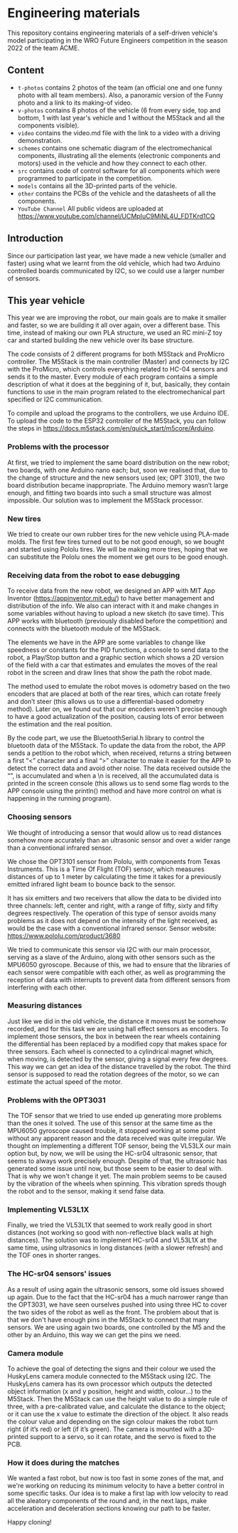 Engineering materials
====

This repository contains engineering materials of a self-driven vehicle's model participating in the WRO Future Engineers competition in the season 2022 of the team ACME.

## Content

* `t-photos` contains 2 photos of the team (an official one and one funny photo with all team members). Also, a panoramic version of the Funny photo and a link to its making-of video.
* `v-photos` contains 8 photos of the vehicle (6 from every side, top and bottom, 1 with last year's vehicle and 1 without the M5Stack and all the components visible).
* `video` contains the video.md file with the link to a video with a driving demonstration.
* `schemes` contains one schematic diagram of the electromechanical components, illustrating all the elements (electronic components and motors) used in the vehicle and how they connect to each other.
* `src` contains code of control software for all components which were programmed to participate in the competition.
* `models` contains all the 3D-printed parts of the vehicle. 
* `other` contains the PCBs of the vehicle and the datasheets of all the components.
* `YouTube Channel` All public videos are uploaded at https://www.youtube.com/channel/UCMpIuC9MiNL4U_FDTKrd1CQ
 
## Introduction
 
Since our participation last year, we have made a new vehicle (smaller and faster) using what we learnt from the old vehicle, which had two Arduino controlled boards communicated by I2C, so we could use a larger number of sensors.



## This year vehicle

This year we are improving the robot, our main goals are to make it smaller and faster, so we are building it all over again, over a different base. This time, instead of making our own PLA structure, we used an RC mini-Z toy car and started building the new vehicle over its base structure.

The code consists of 2 different programs for both M5Stack and ProMicro controller. The M5Stack is the main controller (Master) and connects by I2C with the ProMicro, which controls everything related to HC-04 sensors and sends it to the master. Every module of each program contains a simple description of what it does at the beggining of it, but, basically, they contain functions to use in the main program related to the electromechanical part specified or I2C communication.

To compile and upload the programs to the controllers, we use Arduino IDE. To upload the code to the ESP32 controller of the M5Stack, you can follow the steps in https://docs.m5stack.com/en/quick_start/m5core/Arduino.



### Problems with the processor

At first, we tried to implement the same board distribution on the new robot; two boards, with one Arduino nano each; but, soon we realised that, due to the change of structure and the new sensors used (ex; OPT 3101), the two board distribution became inappropriate.
The Arduino memory wasn’t large enough, and fitting two boards into such a small structure was almost impossible. Our solution was to implement the M5Stack processor.

### New tires

We tried to create our own rubber tires for the new vehicle using PLA-made molds. The first few tires turned out to be not good enough, so we bought and started using Pololu tires. We will be making more tires, hoping that we can substitute the Pololu ones the moment we get ours to be good enough.

### Receiving data from the robot to ease debugging
 
To receive data from the new robot, we designed an APP with MIT App Inventor (https://appinventor.mit.edu/) to have better management and distribution of the info. We also can interact with it and make changes in some variables without having to upload a new sketch (to save time). This APP works with bluetooth (previously disabled before the competition) and connects with the bluetooth module of the M5Stack. 
 
The elements we have in the APP are some variables to change like speedness or constants for the PID functions, a console to send data to the robot, a Play/Stop button and a graphic section which shows a 2D version of the field with a car that estimates and emulates the moves of the real robot in the screen and draw lines that show the path the robot made. 
 
The method used to emulate the robot moves is odometry based on the two encoders that are placed at both of the rear tires, which can rotate freely and don’t steer (this allows us to use a differential-based odometry method). Later on, we found out that our encoders weren't precise enough to have a good actualization of the position, causing lots of error between the estimation and the real position. 
 
By the code part, we use the BluetoothSerial.h library to control the bluetooth data of the M5Stack. To update the data from the robot, the APP sends a petition to the robot which, when received, returns a string between a first “<” character and a final “>” character to make it easier for the APP to detect the correct data and avoid other noise. The data received outside the “<string>”, is accumulated and when a \n is received, all the accumulated data is printed in the screen console (this allows us to send some flag words to the APP console using the println() method and have more control on what is happening in the running program).
 
### Choosing sensors
 
We thought of introducing a sensor that would allow us to read distances somehow more accurately than an ultrasonic sensor and over a wider range than a conventional infrared sensor.
 
We chose the OPT3101 sensor from Pololu, with components from Texas Instruments. This is a Time Of Flight (TOF) sensor, which measures distances of up to 1 meter by calculating the time it takes for a previously emitted infrared light beam to bounce back to the sensor.
 
It has six emitters and two receivers that allow the data to be divided into three channels: left, center and right, with a range of fifty, sixty and fifty degrees respectively.
The operation of this type of sensor avoids many problems as it does not depend on the intensity of the light received, as would be the case with a conventional infrared sensor.
Sensor website:
https://www.pololu.com/product/3680
 
We tried to communicate this sensor via I2C with our main processor, serving as a slave of the Arduino, along with other sensors such as the MPU6050 gyroscope.
Because of this, we had to ensure that the libraries of each sensor were compatible with each other, as well as programming the reception of data with interrupts to prevent data from different sensors from interfering with each other.


### Measuring distances
Just like we did in the old vehicle, the distance it moves must be somehow recorded, and for this task we are using hall effect sensors as encoders. To implement those sensors, the box in between the rear wheels containing the differential has been replaced by a modified copy that makes space for three sensors.
Each wheel is connected to a cylindrical magnet which, when moving, is detected by the sensor, giving a signal every few degrees. This way we can get an idea of the distance travelled by the robot. The third sensor is supposed to read the rotation degrees of the motor, so we can estimate the actual speed of the motor.


### Problems with the OPT3031
The TOF sensor that we tried to use ended up generating more problems than the ones it solved.
The use of this sensor at the same time as the MPU6050 gyroscope caused trouble, it stopped working at some point without any apparent reason and the data received was quite irregular.
We thought on implementing a different TOF sensor, being the VL53LX our main option but, by now, we will be using the HC-sr04 ultrasonic sensor, that seems to always work precisely enough. 
Despite of that, the ultrasonic has generated some issue until now, but those seem to be easier to deal with. That is why we won't change it yet.
The main problem seems to be caused by the vibration of the wheels when spinning. This vibration spreds though the robot and to the sensor, making it send false data.

### Implementing VL53L1X

Finally, we tried the VL53L1X that seemed to work really good in short distances (not working so good with non-reflective black walls at high distances). The solution was to implement HC-sr04 and VL53L1X at the same time, using ultrasonics in long distances (with a slower refresh) and the TOF ones in shorter ranges.

### The HC-sr04 sensors' issues
As a result of using again the ultrasonic sensors, some old issues showed up again. Due to the fact that the HC-sr04 has a much narrower range than the OPT3031, we have seen ourselves pushed into using three HC to cover the two sides of the robot as well as the front. The problem about that is that we don't have enough pins in the M5Stack to connect that many sensors.
We are using again two boards, one controlled by the M5 and the other by an Arduino, this way we can get the pins we need.

### Camera module
To achieve the goal of detecting the signs and their colour we used the HuskyLens camera module connected to the M5Stack using I2C. The HuskyLens camera has its own processor which outputs the detected object information (x and y position, height and width, colour…) to the M5Stack. Then the M5Stack can use the height value to do a simple rule of three, with a pre-calibrated value, and calculate the distance to the object; or it can use the x value to estimate the direction of the object. It also reads the colour value and depending on the sign colour makes the robot turn right (if it’s red) or left (if it’s green). The camera is mounted with a 3D-printed support to a servo, so it can rotate, and the servo is fixed to the PCB.

### How it does during the matches

We wanted a fast robot, but now is too fast in some zones of the mat, and we're working on reducing its minimum velocity to have a better control in some specific tasks. Our idea is to make a first lap with low velocity to read all the aleatory components of the round and, in the next laps, make acceleration and deceleration sections knowing our path to be faster.

Happy cloning!
